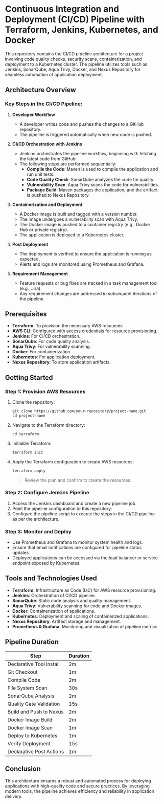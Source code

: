 # Continuous Integration and Deployment (CI/CD) Pipeline with Terraform, Jenkins, Kubernetes, and Docker

This repository contains the CI/CD pipeline architecture for a project involving code quality checks, security scans, containerization, and deployment to a Kubernetes cluster. The pipeline utilizes tools such as Jenkins, SonarQube, Aqua Trivy, Docker, and Nexus Repository for seamless automation of application deployment.

## Architecture Overview

### Key Steps in the CI/CD Pipeline:

1. **Developer Workflow**
   - A developer writes code and pushes the changes to a GitHub repository.
   - The pipeline is triggered automatically when new code is pushed.

2. **CI/CD Orchestration with Jenkins**
   - Jenkins orchestrates the pipeline workflow, beginning with fetching the latest code from GitHub.
   - The following steps are performed sequentially:
     - **Compile the Code**: Maven is used to compile the application and run unit tests.
     - **Code Quality Check**: SonarQube analyzes the code for quality.
     - **Vulnerability Scan**: Aqua Trivy scans the code for vulnerabilities.
     - **Package Build**: Maven packages the application, and the artifact is pushed to Nexus Repository.

3. **Containerization and Deployment**
   - A Docker image is built and tagged with a version number.
   - The image undergoes a vulnerability scan with Aqua Trivy.
   - The Docker image is pushed to a container registry (e.g., Docker Hub or private registry).
   - The application is deployed to a Kubernetes cluster.

4. **Post Deployment**
   - The deployment is verified to ensure the application is running as expected.
   - Alerts and logs are monitored using Prometheus and Grafana.

5. **Requirement Management**
   - Feature requests or bug fixes are tracked in a task management tool (e.g., Jira).
   - Any requirement changes are addressed in subsequent iterations of the pipeline.

## Prerequisites

- **Terraform**: To provision the necessary AWS resources.
- **AWS CLI**: Configured with access credentials for resource provisioning.
- **Jenkins**: For CI/CD orchestration.
- **SonarQube**: For code quality analysis.
- **Aqua Trivy**: For vulnerability scanning.
- **Docker**: For containerization.
- **Kubernetes**: For application deployment.
- **Nexus Repository**: To store application artifacts.

## Getting Started

### Step 1: Provision AWS Resources

1. Clone the repository:
   ```bash
   git clone https://github.com/your-repository/project-name.git
   cd project-name
   ```

2. Navigate to the Terraform directory:
   ```bash
   cd terraform
   ```

3. Initialize Terraform:
   ```bash
   terraform init
   ```

4. Apply the Terraform configuration to create AWS resources:
   ```bash
   terraform apply
   ```
   > Review the plan and confirm to create the resources.

### Step 2: Configure Jenkins Pipeline

1. Access the Jenkins dashboard and create a new pipeline job.
2. Point the pipeline configuration to this repository.
3. Configure the pipeline script to execute the steps in the CI/CD pipeline as per the architecture.

### Step 3: Monitor and Deploy

- Use Prometheus and Grafana to monitor system health and logs.
- Ensure that email notifications are configured for pipeline status updates.
- Deployed applications can be accessed via the load balancer or service endpoint exposed by Kubernetes.

## Tools and Technologies Used

- **Terraform**: Infrastructure as Code (IaC) for AWS resource provisioning.
- **Jenkins**: Orchestration of CI/CD pipeline.
- **SonarQube**: Static code analysis and quality management.
- **Aqua Trivy**: Vulnerability scanning for code and Docker images.
- **Docker**: Containerization of applications.
- **Kubernetes**: Deployment and scaling of containerized applications.
- **Nexus Repository**: Artifact storage and management.
- **Prometheus & Grafana**: Monitoring and visualization of pipeline metrics.

## Pipeline Duration

| Step                        | Duration |
|-----------------------------|----------|
| Declarative Tool Install    | 2m       |
| Git Checkout                | 1m       |
| Compile Code                | 2m       |
| File System Scan            | 30s      |
| SonarQube Analysis          | 2m       |
| Quality Gate Validation     | 15s      |
| Build and Push to Nexus     | 2m       |
| Docker Image Build          | 2m       |
| Docker Image Scan           | 1m       |
| Deploy to Kubernetes        | 1m       |
| Verify Deployment           | 15s      |
| Declarative Post Actions    | 1m       |

## Conclusion

This architecture ensures a robust and automated process for deploying applications with high-quality code and secure practices. By leveraging modern tools, the pipeline achieves efficiency and reliability in application delivery.
